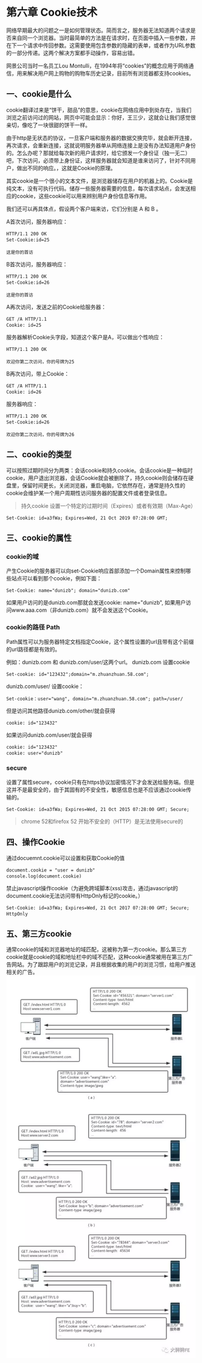 # 第六章 Cookie技术

网络早期最大的问题之一是如何管理状态。简而言之，服务器无法知道两个请求是否来自同一个浏览器。当时最简单的方法是在请求时，在页面中插入一些参数，并在下一个请求中传回参数。这需要使用包含参数的隐藏的表单，或者作为URL参数的一部分传递。这两个解决方案都手动操作，容易出错。

网景公司当时一名员工Lou Montulli，在1994年将“cookies”的概念应用于网络通信，用来解决用户网上购物的购物车历史记录，目前所有浏览器都支持cookies。

## 一、cookie是什么

cookie翻译过来是“饼干，甜品”的意思，cookie在网络应用中到处存在，当我们浏览之前访问过的网站，网页中可能会显示：你好，王三少，这就会让我们感觉很亲切，像吃了一块很甜的饼干一样。

由于http是无状态的协议，一旦客户端和服务器的数据交换完毕，就会断开连接，再次请求，会重新连接，这就说明服务器单从网络连接上是没有办法知道用户身份的。怎么办呢？那就给每次新的用户请求时，给它颁发一个身份证（独一无二）吧，下次访问，必须带上身份证，这样服务器就会知道是谁来访问了，针对不同用户，做出不同的响应。，这就是Cookie的原理。

其实cookie是一个很小的文本文件，是浏览器储存在用户的机器上的。Cookie是纯文本，没有可执行代码。储存一些服务器需要的信息，每次请求站点，会发送相应的cookie，这些cookie可以用来辨别用户身份信息等作用。

我们还可以再具体点，假设两个客户端来访，它们分别是 A 和 B 。

A首次访问，服务器响应：

```
HTTP/1.1 200 OK
Set-Cookie:id=25

这是你的首访
```

B首次访问，服务器响应：

```
HTTP/1.1 200 OK
Set-Cookie:id=26

这是你的首访
```

A再次访问，发送之前的Cookie给服务器：

```
GET /A HTTP/1.1
Cookie: id=25
```

服务器解析Cookie头字段，知道这个客户是A，可以做出个性响应：

```
HTTP/1.1 200 OK

欢迎你第二次访问，你的号牌为25
```

B再次访问，带上Cookie：

```
GET /A HTTP/1.1
Cookie: id=26
```

服务器响应：

```
HTTP/1.1 200 OK
Set-Cookie:id=26

欢迎你第二次访问，你的号牌为26
```

## 二、cookie的类型

可以按照过期时间分为两类：会话cookie和持久cookie。会话cookie是一种临时cookie，用户退出浏览器，会话Cookie就会被删除了，持久cookie则会储存在硬盘里，保留时间更长，关闭浏览器，重启电脑，它依然存在，通常是持久性的cookie会维护某一个用户周期性访问服务器的配置文件或者登录信息。

> 持久cookie 设置一个特定的过期时间（Expires）或者有效期（Max-Age）

```
Set-Cookie: id=a3fWa; Expires=Wed, 21 Oct 2019 07:28:00 GMT;
```

## 三、cookie的属性

### **cookie的域**

产生Cookie的服务器可以向set-Cookie响应首部添加一个Domain属性来控制哪些站点可以看到那个cookie，例如下面：

```
Set-Cookie: name="dunizb"; domain="dunizb.com"
```

如果用户访问的是dunizb.com那就会发送cookie: name="dunizb", 如果用户访问www.aaa.com（非dunizb.com）就不会发送这个Cookie。

### cookie的路径 Path

Path属性可以为服务器特定文档指定Cookie，这个属性设置的url且带有这个前缀的url路径都是有效的。

例如：dunizb.com 和 dunizb.com/user/这两个url。 dunizb.com 设置cookie

```
Set-cookie: id="123432";domain="m.zhuanzhuan.58.com";
```

dunizb.com/user/ 设置cookie：

```
Set-cookie：user="wang", domain="m.zhuanzhuan.58.com"; path=/user/
```

但是访问其他路径dunizb.com/other/就会获得

```
cookie: id="123432"
```

如果访问dunizb.com/user/就会获得

```
cookie: id="123432"
cookie: user="dunizb"
```

### secure

设置了属性secure，cookie只有在https协议加密情况下才会发送给服务端。但是这并不是最安全的，由于其固有的不安全性，敏感信息也是不应该通过cookie传输的。

```
Set-Cookie: id=a3fWa; Expires=Wed, 21 Oct 2015 07:28:00 GMT; Secure;
```

> chrome 52和firefox 52 开始不安全的（HTTP）是无法使用secure的

## 四、操作Cookie

通过docuemnt.cookie可以设置和获取Cookie的值

```
document.cookie = "user = dunizb"
console.log(document.cookie)
```

禁止javascript操作cookie（为避免跨域脚本\(xss\)攻击，通过javascript的document.cookie无法访问带有HttpOnly标记的cookie。）

```
Set-Cookie: id=a3fWa; Expires=Wed, 21 Oct 2017 07:28:00 GMT; Secure; HttpOnly
```

## 五、第三方cookie

通常cookie的域和浏览器地址的域匹配，这被称为第一方cookie。那么第三方cookie就是cookie的域和地址栏中的域不匹配，这种cookie通常被用在第三方广告网站。为了跟踪用户的浏览记录，并且根据收集的用户的浏览习惯，给用户推送相关的广告。 ![](/assets/640.webp)













